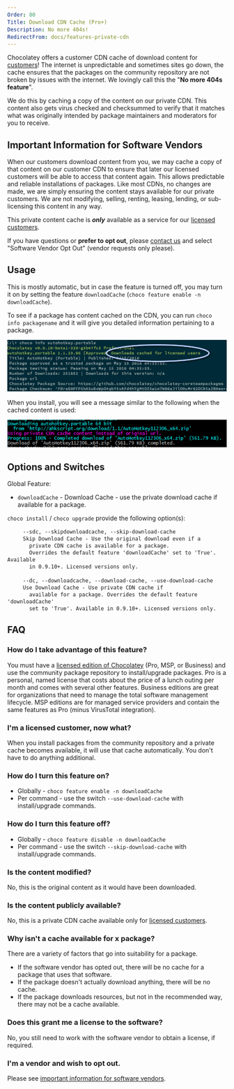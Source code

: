 ```yaml
---
Order: 80
Title: Download CDN Cache (Pro+)
Description: No more 404s!
RedirectFrom: docs/features-private-cdn
---
```


Chocolatey offers a customer CDN cache of download content for [customers](https://chocolatey.org/pricing)! The internet is unpredictable and sometimes sites go down, the cache ensures that the packages on the community repository are not broken by issues with the internet. We lovingly call this the "**No more 404s feature**".

We do this by caching a copy of the content on our private CDN. This content also gets virus checked and checksummed to verify that it matches what was originally intended by package maintainers and moderators for you to receive.

## Important Information for Software Vendors

When our customers download content from you, we may cache a copy of that content on our customer CDN to ensure that later our licensed customers will be able to access that content again. This allows predictable and reliable installations of packages. Like most CDNs, no changes are made, we are simply ensuring the content stays available for our private customers. We are not modifying, selling, renting, leasing, lending, or sub-licensing this content in any way.

This private content cache is ***only*** available as a service for our [licensed customers](https://chocolatey.org/pricing).

If you have questions or **prefer to opt out**, please [contact us](https://chocolatey.org/contact) and select "Software Vendor Opt Out" (vendor requests only please).

## Usage

This is mostly automatic, but in case the feature is turned off, you may turn it on by setting the feature `downloadCache` (`choco feature enable -n downloadCache`).

To see if a package has content cached on the CDN, you can run `choco info packagename` and it will give you detailed information pertaining to a package.

![choco info packagename](/assets/images/choco_info_cached.png)

When you install, you will see a message similar to the following when the cached content is used:

![Pro install with CDN cache](/assets/images/choco_install_cached.png)

## Options and Switches

Global Feature:

* `downloadCache` - Download Cache - use the private download cache if available for a package.


`choco install` / `choco upgrade` provide the following option(s):

~~~
     --sdc, --skipdownloadcache, --skip-download-cache
     Skip Download Cache - Use the original download even if a
       private CDN cache is available for a package.
       Overrides the default feature 'downloadCache' set to 'True'. Available
       in 0.9.10+. Licensed versions only.

     --dc, --downloadcache, --download-cache, --use-download-cache
     Use Download Cache - Use private CDN cache if
       available for a package. Overrides the default feature 'downloadCache'
       set to 'True'. Available in 0.9.10+. Licensed versions only.
~~~

## FAQ

### How do I take advantage of this feature?

You must have a [licensed edition of Chocolatey](https://chocolatey.org/pricing) (Pro, MSP, or Business) and use the community package repository to install/upgrade packages. Pro is a personal, named license that costs about the price of a lunch outing per month and comes with several other features. Business editions are great for organizations that need to manage the total software management lifecycle. MSP editions are for managed service providers and contain the same features as Pro (minus VirusTotal integration).

### I'm a licensed customer, now what?

When you install packages from the community repository and a private cache becomes available, it will use that cache automatically. You don't have to do anything additional.

### How do I turn this feature on?

* Globally - `choco feature enable -n downloadCache`
* Per command - use the switch `--use-download-cache` with install/upgrade commands.

### How do I turn this feature off?

* Globally - `choco feature disable -n downloadCache`
* Per command - use the switch `--skip-download-cache` with install/upgrade commands.

### Is the content modified?

No, this is the original content as it would have been downloaded.

### Is the content publicly available?

No, this is a private CDN cache available only for [licensed customers](https://chocolatey.org/pricing).

### Why isn't a cache available for x package?

There are a variety of factors that go into suitability for a package.

* If the software vendor has opted out, there will be no cache for a package that uses that software.
* If the package doesn't actually download anything, there will be no cache.
* If the package downloads resources, but not in the recommended way, there may not be a cache available.

### Does this grant me a license to the software?

No, you still need to work with the software vendor to obtain a license, if required.

### I'm a vendor and wish to opt out.

Please see [important information for software vendors](#important-information-for-software-vendors).

